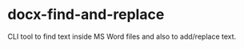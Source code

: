docx-find-and-replace
=====================

CLI tool to find text inside MS Word files and also to add/replace text.
